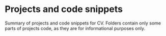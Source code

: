 # Projects and code snippets

Summary of projects and code snippets for CV. 
Folders contain only some parts of projects code, 
as they are for informational purposes only.
